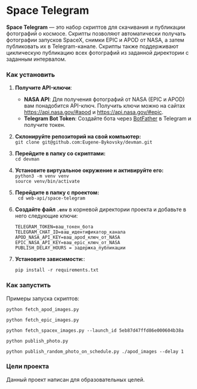 # Space Telegram

**Space Telegram** — это набор скриптов для скачивания и публикации фотографий о космосе. Скрипты позволяют автоматически получать фотографии запусков SpaceX, снимки EPIC и APOD от NASA, а затем публиковать их в Telegram-канале. Скрипты также поддерживают циклическую публикацию всех фотографий из заданной директории с заданным интервалом.

### Как установить

1. **Получите API-ключи**:
   - **NASA API**: Для получения фотографий от NASA (EPIC и APOD) вам понадобится API-ключ. Получить ключи можно на сайтах https://api.nasa.gov/#apod и https://api.nasa.gov/#epic.
   - **Telegram Bot Token**: Создайте бота через [BotFather](https://core.telegram.org/bots#botfather) в Telegram и получите токен.
   
2. **Склонируйте репозиторий на свой компьютер:**  
``` git clone git@github.com:Eugene-Bykovsky/devman.git ```  

3. **Перейдите в папку со скриптами:**  
``` cd devman ```

4. **Установите виртуальное окружение и активируйте его:**  
``` python3 -m venv venv ```  
``` source venv/bin/activate ```

5. **Перейдите в папку  с проектом:**  
``` cd web-api/space-telegram```  

6. **Создайте файл `.env`** в корневой директории проекта и добавьте в него следующие ключи:

   ```
   TELEGRAM_TOKEN=ваш_токен_бота
   TELEGRAM_CHAT_ID=ваш_идентификатор_канала
   APOD_NASA_API_KEY=ваш_apod_ключ_от_NASA
   EPIC_NASA_API_KEY=ваш_epic_ключ_от_NASA
   PUBLISH_DELAY_HOURS = задержка_публикации
   ```

7. **Установите зависимости:**:
   ```
   pip install -r requirements.txt
   ```
   
### Как запустить

Примеры запуска скриптов:

```
python fetch_apod_images.py

python fetch_epic_images.py

python fetch_spacex_images.py --launch_id 5eb87d47ffd86e000604b38a 

python publish_photo.py

python publish_random_photo_on_schedule.py ./apod_images --delay 1

```

### Цели проекта

Данный проект написан для образовательных целей.